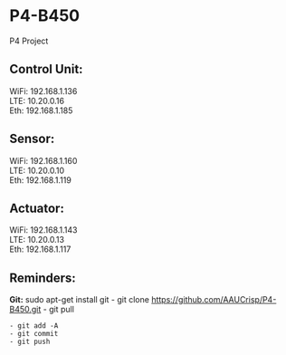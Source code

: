 # P4-B450
P4 Project


## Control Unit:
WiFi: 192.168.1.136  
LTE: 10.20.0.16  
Eth: 192.168.1.185  

## Sensor:
WiFi: 192.168.1.160  
LTE: 10.20.0.10  
Eth: 192.168.1.119  

## Actuator:
WiFi: 192.168.1.143  
LTE: 10.20.0.13  
Eth: 192.168.1.117  

## Reminders:
__**Git:**__ sudo apt-get install git
    - git clone https://github.com/AAUCrisp/P4-B450.git
    - git pull
    
    - git add -A
    - git commit
    - git push

